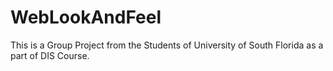 # WebLookAndFeel
This is a Group Project from the Students of University of South Florida as a part of DIS Course.
